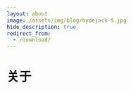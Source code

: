 ```yaml
---
layout: about
image: /assets/img/blog/hydejack-9.jpg
hide_description: true
redirect_from:
  - /download/
---
```


# 关于

<!--author-->
